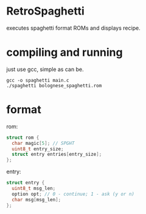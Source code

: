 # RetroSpaghetti
executes spaghetti format ROMs and displays recipe.

# compiling and running
just use gcc, simple as can be.

```
gcc -o spaghetti main.c
./spaghetti bolognese_spaghetti.rom
```

# format
rom:
```c
struct rom {
  char magic[5]; // SPGHT
  uint8_t entry_size;
  struct entry entries[entry_size];
};
```

entry:
```c
struct entry {
  uint8_t msg_len;
  option opt; // 0 - continue; 1 - ask (y or n)
  char msg[msg_len];
};
```
